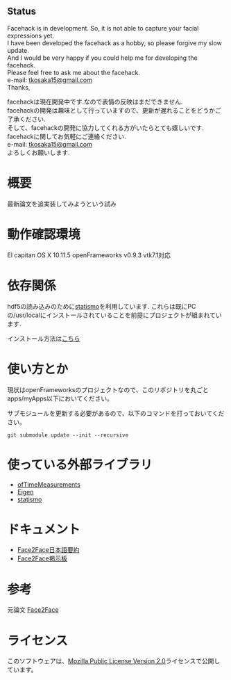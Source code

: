 ## Status
Facehack is in development. So, it is not able to capture your facial expressions yet.  
I have been developed the facehack as a hobby, so please forgive my slow update.  
And I would be very happy if you could help me for developing the facehack.  
Please feel free to ask me about the facehack.  
e-mail: tkosaka15@gmail.com  
Thanks,
  
facehackは現在開発中です.なので表情の反映はまだできません.  
facehackの開発は趣味として行っていますので、更新が遅れることをどうかご了承ください.  
そして、facehackの開発に協力してくれる方がいたらとても嬉しいです.  
facehackに関してお気軽にご連絡ください.  
e-mail: tkosaka15@gmail.com  
よろしくお願いします.  

# 概要
最新論文を追実装してみようという試み

# 動作確認環境
El capitan OS X 10.11.5
openFrameworks v0.9.3
vtk7.1対応

# 依存関係
hdf5の読み込みのために[statismo](https://github.com/statismo/statismo)を利用しています.
これらは既にPCの/usr/localにインストールされていることを前提にプロジェクトが組まれています.

インストール方法は[こちら](./document/Install.md)

# 使い方とか
現状はopenFrameworksのプロジェクトなので、このリポジトリを丸ごとapps/myApps以下においてください。

サブモジュールを更新する必要があるので、以下のコマンドを打っておいてください。

    git submodule update --init --recursive

# 使っている外部ライブラリ
 * [ofTimeMeasurements](https://github.com/armadillu/ofxTimeMeasurements)
 * [Eigen](http://eigen.tuxfamily.org/index.php)
 * [statismo](https://github.com/statismo/statismo)

# ドキュメント
 * [Face2Face日本語要約](./document/Face2Face-jp.md)
 * [Face2Face掲示板](./document/Face2FaceQA.md)  

# 参考
元論文
[Face2Face](http://www.graphics.stanford.edu/~niessner/thies2016face.html)

# ライセンス
このソフトウェアは、[Mozilla Public License Version 2.0](http://mozilla.org/MPL/2.0/)ライセンスで公開しています。

